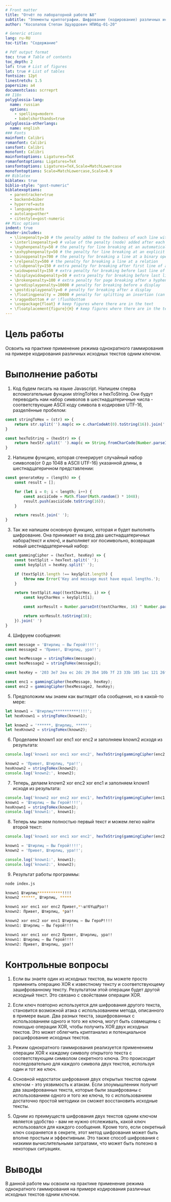 ```yaml
---
# Front matter
title: "Отчёт по лабораторной работе №8"
subtitle: "Элементы криптографии. Шифрование (кодирование) различных исходных текстов одним ключом"
author: "Косолапов Степан Эдуардович НПИбд-01-20"

# Generic otions
lang: ru-RU
toc-title: "Содержание"

# Pdf output format
toc: true # Table of contents
toc_depth: 2
lof: true # List of figures
lot: true # List of tables
fontsize: 12pt
linestretch: 1.5
papersize: a4
documentclass: scrreprt
## I18n
polyglossia-lang:
  name: russian
  options:
	- spelling=modern
	- babelshorthands=true
polyglossia-otherlangs:
  name: english
### Fonts
mainfont: Calibri
romanfont: Calibri
sansfont: Calibri
monofont: Calibri
mainfontoptions: Ligatures=TeX
romanfontoptions: Ligatures=TeX
sansfontoptions: Ligatures=TeX,Scale=MatchLowercase
monofontoptions: Scale=MatchLowercase,Scale=0.9
## Biblatex
biblatex: true
biblio-style: "gost-numeric"
biblatexoptions:
  - parentracker=true
  - backend=biber
  - hyperref=auto
  - language=auto
  - autolang=other*
  - citestyle=gost-numeric
## Misc options
indent: true
header-includes:
  - \linepenalty=10 # the penalty added to the badness of each line within a paragraph (no associated penalty node) Increasing the value makes tex try to have fewer lines in the paragraph.
  - \interlinepenalty=0 # value of the penalty (node) added after each line of a paragraph.
  - \hyphenpenalty=50 # the penalty for line breaking at an automatically inserted hyphen
  - \exhyphenpenalty=50 # the penalty for line breaking at an explicit hyphen
  - \binoppenalty=700 # the penalty for breaking a line at a binary operator
  - \relpenalty=500 # the penalty for breaking a line at a relation
  - \clubpenalty=150 # extra penalty for breaking after first line of a paragraph
  - \widowpenalty=150 # extra penalty for breaking before last line of a paragraph
  - \displaywidowpenalty=50 # extra penalty for breaking before last line before a display math
  - \brokenpenalty=100 # extra penalty for page breaking after a hyphenated line
  - \predisplaypenalty=10000 # penalty for breaking before a display
  - \postdisplaypenalty=0 # penalty for breaking after a display
  - \floatingpenalty = 20000 # penalty for splitting an insertion (can only be split footnote in standard LaTeX)
  - \raggedbottom # or \flushbottom
  - \usepackage{float} # keep figures where there are in the text
  - \floatplacement{figure}{H} # keep figures where there are in the text
---
```


# Цель работы

Освоить на практике применение режима однократного гаммирования
на примере кодирования различных исходных текстов одним ключом.

# Выполнение работы

1. Код будем писать на языке Javascript. Напишем сперва вспомогательные фунцкии stringToHex и hexToString. Они будут переводить нам набор символов в шестнадцатеричные числа - соответствующие ASCII коду символа в кодировке UTF-16, разделённые пробелом:

```js
const stringToHex = (str) => {
    return str.split('').map(c => c.charCodeAt(0).toString(16)).join(' ');
}

const hexToString = (hexStr) => {
    return hexStr.split(' ').map(c => String.fromCharCode(Number.parseInt(c, 16))).join('');
}
```

2. Напишем функцию, которая сгенерирует случайный набор символов(от 0 до 1048 в ASCII UTF-16) указанной длины, в шестнадцатеричном представлении:

```js
const generateKey = (length) => {
    const result = [];

    for (let i = 0; i < length; i++) {
        const asciiCode = Math.floor(Math.random() * 1048);
        result.push(asciiCode.toString(16));
    }

    return result.join(' ');
}
```

3. Так же напишем основную функцию, которая и будет выполнять шифрование. Она принимает на вход два шестнадцатеричных набора(текст и ключ), и выполняет xor посимвольно, возвращая новый шестнадцатеричный набор:

```js
const gammingCipher = (hexText, hexKey) => {
    const textSplit = hexText.split(' ');
    const keySplit = hexKey.split(' ');

    if (textSplit.length !== keySplit.length) {
        throw new Error('Key and message must have equal lengths.');
    }

    return textSplit.map((textCharHex, i) => {
        const keyCharHex = keySplit[i];

        const xorResult = Number.parseInt(textCharHex, 16) ^ Number.parseInt(keyCharHex, 16); // p_i xor k_i

        return xorResult.toString(16);
    }).join(' ')
}
```

4. Шифруем сообщения:

```js
const message = 'Штирлиц – Вы Герой!!!!';
const message2 = 'Привет, Штирлиц, ура!!';

const hexMessage = stringToHex(message);
const hexMessage2 = stringToHex(message2);

const hexKey = '203 3e7 2ea ec 2dc 29 3b4 10b 7f 23 33b 185 1ac 121 26f 97 1d5 3ad 1a3 97 25a 3c1';

const enc1 = gammingCipher(hexMessage, hexKey);
const enc2 = gammingCipher(hexMessage2, hexKey);
```

5. Предположим мы знаем как выглядят оба сообщения, но в какой-то мере:

```js
let known1 = 'Штирлиц***********!!!!';
let hexKnown1 = stringToHex(known1);

let known2 = '******, Штирлиц, *****';
let hexKnown2 = stringToHex(known2);
```

6. Проделаем known1 xor enc1 xor enc2 и заполняем known2 исходя из результата:

```js
console.log('known1 xor enc1 xor enc2', hexToString(gammingCipher(enc2, gammingCipher(hexKnown1, enc1))))

known2 = 'Привет, Штирлиц, *ра!!';
hexKnown2 = stringToHex(known2);
console.log('known2:', known2);
```

7. Теперь, делаем known2 xor enc2 xor enc1 и заполняем known1 исходя из результата:

```js
console.log('known2 xor enc2 xor enc1', hexToString(gammingCipher(enc1, gammingCipher(hexKnown2, enc2))))
known1 = 'Штирлиц – Вы Герой!!!!';
hexKnown1 = stringToHex(known1);
console.log('known1:', known1);
```

8. Теперь мы знаем полностью первый текст и можем легко найти второй текст:

```js
console.log('known1 xor enc1 xor enc2', hexToString(gammingCipher(enc2, gammingCipher(hexKnown1, enc1))))

known1 = 'Штирлиц – Вы Герой!!!!';
known2 = 'Привет, Штирлиц, ура!!';

console.log('known1:', known1);
console.log('known2:', known2);
```

9. Результат работы программы:

```bash
node index.js

known1 Штирлиц***********!!!!
known2 ******, Штирлиц, *****

known1 xor enc1 xor enc2 Привет,*␑ш!бYцдPра!!
known2: Привет, Штирлиц, *ра!!

known2 xor enc2 xor enc1 Штирлиц – Вы ГероP!!!!
known1: Штирлиц – Вы Герой!!!!

known1 xor enc1 xor enc2 Привет, Штирлиц, ура!!
known1: Штирлиц – Вы Герой!!!!
known2: Привет, Штирлиц, ура!!
```

# Контрольные вопросы

1. Если вы знаете один из исходных текстов, вы можете просто применить операцию XOR к известному тексту и соответствующему зашифрованному тексту. Результатом этой операции будет другой исходный текст. Это связано с свойствами операции XOR.

2. Если ключ повторно используется для шифрования другого текста, становится возможной атака с использованием метода, описанного в примере выше. Два разных текста, зашифрованных с использованием одного и того же ключа, могут быть совмещены с помощью операции XOR, чтобы получить XOR двух исходных текстов. Это может облегчить криптанализ и потенциальное расшифрование исходных текстов.

3. Режим однократного гаммирования реализуется применением операции XOR к каждому символу открытого текста с соответствующим символом секретного ключа. Это происходит последовательно для каждого символа двух текстов, используя один и тот же ключ.

4. Основной недостаток шифрования двух открытых текстов одним ключом - это уязвимость к атакам. Если злоумышленник получит два зашифрованных текста, которые были зашифрованы с использованием одного и того же ключа, то с использованием достаточно простой методики он сможет восстановить исходные тексты.

5. Одним из преимуществ шифрования двух текстов одним ключом является удобство - вам не нужно отслеживать, какой ключ использовался для каждого сообщения. Кроме того, если секретный ключ сохраняется в секрете, этот метод шифрования может быть вполне простым и эффективным. Это также способ шифрования с низкими вычислительными затратами, что может быть полезно в некоторых ситуациях.

# Выводы

В данной работе мы освоили на практике применение режима однократного гаммирования на примере кодирования различных исходных текстов одним ключом.
